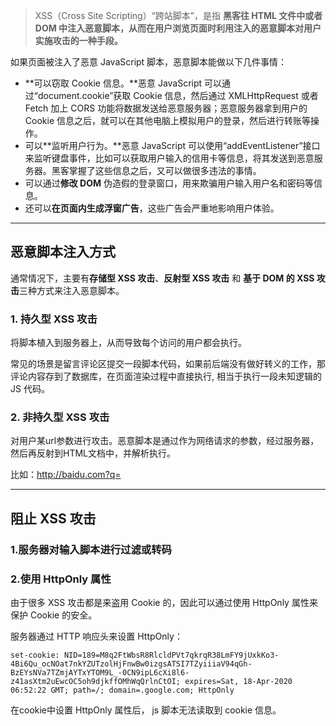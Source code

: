 > XSS（Cross Site Scripting）“跨站脚本”，是指 **黑客往 HTML 文件中或者 DOM 中注入恶意脚本，从而在用户浏览页面时利用注入的恶意脚本对用户实施攻击的一种手段。**



如果页面被注入了恶意 JavaScript 脚本，恶意脚本能做以下几件事情：

+ **可以窃取 Cookie 信息。**恶意 JavaScript 可以通过“document.cookie”获取 Cookie 信息，然后通过 XMLHttpRequest 或者 Fetch 加上 CORS 功能将数据发送给恶意服务器；恶意服务器拿到用户的 Cookie 信息之后，就可以在其他电脑上模拟用户的登录，然后进行转账等操作。
+ 可以**监听用户行为。**恶意 JavaScript 可以使用“addEventListener”接口来监听键盘事件，比如可以获取用户输入的信用卡等信息，将其发送到恶意服务器。黑客掌握了这些信息之后，又可以做很多违法的事情。
+ 可以通过**修改 DOM** 伪造假的登录窗口，用来欺骗用户输入用户名和密码等信息。
+ 还可以**在页面内生成浮窗广告**，这些广告会严重地影响用户体验。

------

## 恶意脚本注入方式

通常情况下，主要有**存储型 XSS 攻击**、**反射型 XSS 攻击** 和 **基于 DOM 的 XSS 攻击**三种方式来注入恶意脚本。

### 1. 持久型 XSS 攻击

将脚本植入到服务器上，从而导致每个访问的用户都会执行。

常见的场景是留言评论区提交一段脚本代码，如果前后端没有做好转义的工作，那评论内容存到了数据库，在页面渲染过程中直接执行, 相当于执行一段未知逻辑的 JS 代码。



### 2. 非持久型 XSS 攻击

对用户某url参数进行攻击。恶意脚本是通过作为网络请求的参数，经过服务器，然后再反射到HTML文档中，并解析执行。

比如：http://baidu.com?q=<script>alert("你完蛋了")</script>



--------

## 阻止 XSS 攻击

### 1.服务器对输入脚本进行过滤或转码

### 2.使用 HttpOnly 属性

由于很多 XSS 攻击都是来盗用 Cookie 的，因此可以通过使用 HttpOnly 属性来保护 Cookie 的安全。

服务器通过 HTTP 响应头来设置 HttpOnly：

~~~http
set-cookie: NID=189=M8q2FtWbsR8RlcldPVt7qkrqR38LmFY9jUxkKo3-4Bi6Qu_ocNOat7nkYZUTzolHjFnwBw0izgsATSI7TZyiiiaV94qGh-BzEYsNVa7TZmjAYTxYTOM9L_-0CN9ipL6cXi8l6-z41asXtm2uEwcOC5oh9djkffOMhWqQrlnCtOI; expires=Sat, 18-Apr-2020 06:52:22 GMT; path=/; domain=.google.com; HttpOnly
~~~

在cookie中设置 HttpOnly 属性后， js 脚本无法读取到 cookie 信息。

